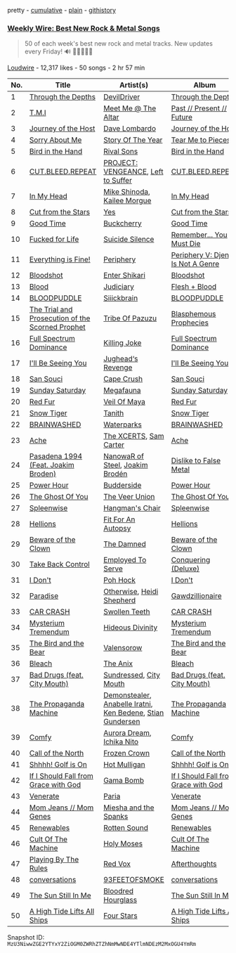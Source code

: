 pretty - [cumulative](/playlists/cumulative/53x58hBq1M9qCzZxyRUmp4.md) - [plain](/playlists/plain/53x58hBq1M9qCzZxyRUmp4) - [githistory](https://github.githistory.xyz/mackorone/spotify-playlist-archive/blob/main/playlists/plain/53x58hBq1M9qCzZxyRUmp4)

### [Weekly Wire: Best New Rock & Metal Songs](https://open.spotify.com/playlist/53x58hBq1M9qCzZxyRUmp4)

> 50 of each week's best new rock and metal tracks\. New updates every Friday!  🔊 🤘🏿🤘🤘🏽

[Loudwire](https://open.spotify.com/user/wqopimzeqvaed8dqu6o2tixrj) - 12,317 likes - 50 songs - 2 hr 57 min

| No. | Title | Artist(s) | Album | Length |
|---|---|---|---|---|
| 1 | [Through the Depths](https://open.spotify.com/track/0W6BAkEfeRum8R0uAxrWyl) | [DevilDriver](https://open.spotify.com/artist/79el7mcHYhXYW3Zek21i0L) | [Through the Depths](https://open.spotify.com/album/4dcv6Y8XeX1PHRIUKedRBe) | 4:45 |
| 2 | [T.M.I](https://open.spotify.com/track/3Gmzz9nQJHhtDSqLZhBgrt) | [Meet Me @ The Altar](https://open.spotify.com/artist/4bzfsZhaLW6VWHLh1sqcrK) | [Past // Present // Future](https://open.spotify.com/album/50CjJwLpGUfQocgHP80Xve) | 2:45 |
| 3 | [Journey of the Host](https://open.spotify.com/track/7fm2ipYq1hEBTdOkAGqdOm) | [Dave Lombardo](https://open.spotify.com/artist/1OW9EXz8lzkvtX2tfnUI9r) | [Journey of the Host](https://open.spotify.com/album/00BeFzpaDtXKCWkEoglFqz) | 2:40 |
| 4 | [Sorry About Me](https://open.spotify.com/track/0UdlrnL1aAlhEHGL2xexmW) | [Story Of The Year](https://open.spotify.com/artist/0KDuKk6YdEu3hR56HtXmxt) | [Tear Me to Pieces](https://open.spotify.com/album/17SwYUB37YlHat6m7qCTge) | 3:29 |
| 5 | [Bird in the Hand](https://open.spotify.com/track/2uAv9cbaThjjSbRHxhDDuH) | [Rival Sons](https://open.spotify.com/artist/356c8AN5YWKvz86B4Sb1yf) | [Bird in the Hand](https://open.spotify.com/album/2JTKmi6xzP0Th7GkJWoCDi) | 4:28 |
| 6 | [CUT.BLEED.REPEAT](https://open.spotify.com/track/7DECB48H9EToEwvpd0Cxf3) | [PROJECT: VENGEANCE](https://open.spotify.com/artist/7HcrrlXGMsiC4nteuArgi9), [Left to Suffer](https://open.spotify.com/artist/36d1uVy1ZuZWqfnsPxCUOk) | [CUT.BLEED.REPEAT](https://open.spotify.com/album/1R9xrOaKyMkGxBFD4fYYY8) | 3:34 |
| 7 | [In My Head](https://open.spotify.com/track/3ryXl6OFAr9fzUpIjAnHIY) | [Mike Shinoda](https://open.spotify.com/artist/6xBZgSMsnKVmaAxzWEwMSD), [Kailee Morgue](https://open.spotify.com/artist/245PKF3hKjtxJKIG153kF0) | [In My Head](https://open.spotify.com/album/0fAeiVQKeMPvewBk7UXsSm) | 2:52 |
| 8 | [Cut from the Stars](https://open.spotify.com/track/3zqQQos627x2yRoTGKkLoI) | [Yes](https://open.spotify.com/artist/7AC976RDJzL2asmZuz7qil) | [Cut from the Stars](https://open.spotify.com/album/4VQPOE0wGmsi3CiA8f7E3L) | 5:26 |
| 9 | [Good Time](https://open.spotify.com/track/52mt7K5dPckj5TD2XzZwj2) | [Buckcherry](https://open.spotify.com/artist/0yN7xI1blow9nYIK0R8nM7) | [Good Time](https://open.spotify.com/album/3GMKkw7aQfIO3lGFg6jK76) | 2:52 |
| 10 | [Fucked for Life](https://open.spotify.com/track/2Ly86wAzT0zDAF7GvDj9Op) | [Suicide Silence](https://open.spotify.com/artist/6HZr7Fs2VfV1PYHIwo8Ylc) | [Remember..\. You Must Die](https://open.spotify.com/album/3mwVBK8eS1JkOoCs2fYiAr) | 3:53 |
| 11 | [Everything is Fine!](https://open.spotify.com/track/2UIZAIaumpOMrd7YgeGdwW) | [Periphery](https://open.spotify.com/artist/6d24kC5fxHFOSEAmjQPPhc) | [Periphery V: Djent Is Not A Genre](https://open.spotify.com/album/1tChMZYXMGw9AcbxhDFtxB) | 5:07 |
| 12 | [Bloodshot](https://open.spotify.com/track/0eyaXlEiQOmUyQo0PC0PpT) | [Enter Shikari](https://open.spotify.com/artist/31jvzuB4ikftPQZJwrYfCF) | [Bloodshot](https://open.spotify.com/album/2ZGm33efqRup92vVIxh1kw) | 3:24 |
| 13 | [Blood](https://open.spotify.com/track/0gGrDRShWXLueiN2QOj2my) | [Judiciary](https://open.spotify.com/artist/1llYaLn43cLcbWg9M4t0Y3) | [Flesh + Blood](https://open.spotify.com/album/1XHZenZ4x1D7qHij5w84cC) | 2:00 |
| 14 | [BLOODPUDDLE](https://open.spotify.com/track/4cbmaakH3pHNNBn4oYhxgO) | [Siiickbrain](https://open.spotify.com/artist/1oPEr1Ci8sWOYj8SSh2VPE) | [BLOODPUDDLE](https://open.spotify.com/album/1ECcVLJb9ksKW15h4Slulo) | 1:54 |
| 15 | [The Trial and Prosecution of the Scorned Prophet](https://open.spotify.com/track/3ibQBUhf46mY7pHoJTdJ2Y) | [Tribe Of Pazuzu](https://open.spotify.com/artist/5RrjYkeQYR9Cd1KnYFPObc) | [Blasphemous Prophecies](https://open.spotify.com/album/5kdZmtxz6pU5T3JpymKPON) | 3:41 |
| 16 | [Full Spectrum Dominance](https://open.spotify.com/track/3Y6sGxOQMNdTqazRDO9PkY) | [Killing Joke](https://open.spotify.com/artist/0Zy4ncr8h1jd7Nzr9946fD) | [Full Spectrum Dominance](https://open.spotify.com/album/6S8TZsw2F1vtHN9Prspnsc) | 6:10 |
| 17 | [I'll Be Seeing You](https://open.spotify.com/track/5qYUw16HQGeFgqTjE0kGH4) | [Jughead‘s Revenge](https://open.spotify.com/artist/2BChiMPBnPywmdoNLzVSWW) | [I'll Be Seeing You](https://open.spotify.com/album/22I9QXN9TpdwBxWBR1RgV2) | 2:19 |
| 18 | [San Souci](https://open.spotify.com/track/0xUoZhczZ0yPoYxmPFucZc) | [Cape Crush](https://open.spotify.com/artist/2G5FkVYiSpRmm3yiWhfOsV) | [San Souci](https://open.spotify.com/album/6VDILDIkqIhfq7LwUiOWBL) | 2:28 |
| 19 | [Sunday Saturday](https://open.spotify.com/track/2qMQOPCXZzwgk7XoAi7Coe) | [Megafauna](https://open.spotify.com/artist/4MXqggHZK7eMccnIHg40Ux) | [Sunday Saturday](https://open.spotify.com/album/56NeJB7zYBeiKkxD6BbBhD) | 3:48 |
| 20 | [Red Fur](https://open.spotify.com/track/1jj922BgyJexH19yoHd23L) | [Veil Of Maya](https://open.spotify.com/artist/2i7CQcVBh2K6uOR3CH09M1) | [Red Fur](https://open.spotify.com/album/0QouGNBQ8cnRBNBkKXrXgc) | 3:31 |
| 21 | [Snow Tiger](https://open.spotify.com/track/6zer5PADIS7CGuXasuYea7) | [Tanith](https://open.spotify.com/artist/4HcupOV7x0gbjl8qGsNeqq) | [Snow Tiger](https://open.spotify.com/album/5IVjmjtXsvI7M4rvUOArIO) | 4:39 |
| 22 | [BRAINWASHED](https://open.spotify.com/track/4ImWu6A4KgQbTfNkkvaZQ3) | [Waterparks](https://open.spotify.com/artist/3QaxveoTiMetZCMp1sftiu) | [BRAINWASHED](https://open.spotify.com/album/0LfDJpBcEmuU7DVbz1cI61) | 2:44 |
| 23 | [Ache](https://open.spotify.com/track/2oAmk8u71pk22FAW9330gP) | [The XCERTS](https://open.spotify.com/artist/7sKlSlGo7d1D3dhFYKO0Y5), [Sam Carter](https://open.spotify.com/artist/21QEpK62qn34QVshh4qpTK) | [Ache](https://open.spotify.com/album/4c5GCTtE09FsMxnC2QKqYU) | 1:40 |
| 24 | [Pasadena 1994 \(Feat\. Joakim Broden\)](https://open.spotify.com/track/65i7HQAWy3ZlSTEyWWFoPN) | [NanowaR of Steel](https://open.spotify.com/artist/7jw9vF1hFRp1k8dDRNRiC5), [Joakim Brodén](https://open.spotify.com/artist/2U2L1YxD0FCUkCdDfEbHm1) | [Dislike to False Metal](https://open.spotify.com/album/29UHZ8FbKbrh3MrIIujWFf) | 4:32 |
| 25 | [Power Hour](https://open.spotify.com/track/3gT6YwD1CffDZCI8rOe4J0) | [Budderside](https://open.spotify.com/artist/6VoDY3M6eh1fpqTFGTRTwR) | [Power Hour](https://open.spotify.com/album/775y1FEQQ1iZmZqfjCDdm2) | 3:05 |
| 26 | [The Ghost Of You](https://open.spotify.com/track/2jl13uamngIpwRkWydXXe2) | [The Veer Union](https://open.spotify.com/artist/2WQQRKpu2PMLsHSrUJmyCS) | [The Ghost Of You](https://open.spotify.com/album/0DkBUIdSb4759fw0ZR92SV) | 3:00 |
| 27 | [Spleenwise](https://open.spotify.com/track/4uSnsVNiulT8S4peOjPFaU) | [Hangman's Chair](https://open.spotify.com/artist/3jmqk617nnjalSiZUCaaBi) | [Spleenwise](https://open.spotify.com/album/28M9EcdnrCJffyUPu3CVIF) | 6:16 |
| 28 | [Hellions](https://open.spotify.com/track/2ifhuqHixRseGujnENtfbl) | [Fit For An Autopsy](https://open.spotify.com/artist/0qJpY7K8p7g6sacvaGNt6i) | [Hellions](https://open.spotify.com/album/59J4vXs3evRbjxhtSBiztl) | 4:13 |
| 29 | [Beware of the Clown](https://open.spotify.com/track/4bqv2tJk6yXcoVbMTSDLDH) | [The Damned](https://open.spotify.com/artist/6VeL8VhaMjHTPc5uovFl3h) | [Beware of the Clown](https://open.spotify.com/album/41EvghkaAZ0JE1busOyAJs) | 3:14 |
| 30 | [Take Back Control](https://open.spotify.com/track/23dY6wUSyEHYUqeUBL0ROJ) | [Employed To Serve](https://open.spotify.com/artist/58d50jBQXhOetEGuSBgu64) | [Conquering \(Deluxe\)](https://open.spotify.com/album/7elmT46vGsxfDJ9vd7O1dC) | 3:09 |
| 31 | [I Don't](https://open.spotify.com/track/01BLqXX8qoMFKHxfiuM0Vs) | [Poh Hock](https://open.spotify.com/artist/0KBR26P2goagfV6qJWctFB) | [I Don't](https://open.spotify.com/album/4KTRgVqC25JChU32tnzl7j) | 3:38 |
| 32 | [Paradise](https://open.spotify.com/track/7KEAVUTJE74vU76mKnxaSo) | [Otherwise](https://open.spotify.com/artist/1OVyBGCKn7vObVIVPXcmLa), [Heidi Shepherd](https://open.spotify.com/artist/7JATQ4iReEoimQFZPIjxF5) | [Gawdzillionaire](https://open.spotify.com/album/3XLrBPM5CFxXULuFuNwskK) | 3:20 |
| 33 | [CAR CRASH](https://open.spotify.com/track/2moFfGOWLJantii71PNhKN) | [Swollen Teeth](https://open.spotify.com/artist/2Q4WmCXIG2ogJ0ZYC3K4LQ) | [CAR CRASH](https://open.spotify.com/album/30NIH5mQvx91bh2wlIaMS1) | 3:26 |
| 34 | [Mysterium Tremendum](https://open.spotify.com/track/6xBa9tqwNgEzq3ToJQ8SJX) | [Hideous Divinity](https://open.spotify.com/artist/4XOpU6j3NQ37JfIaWA4ySH) | [Mysterium Tremendum](https://open.spotify.com/album/2VZzXVWzgS2wFhkJWgPzS4) | 4:38 |
| 35 | [The Bird and the Bear](https://open.spotify.com/track/4wdvPKP06uuRbIZ8H08Zx0) | [Valensorow](https://open.spotify.com/artist/4IdQ8RCVI8WgOjaMFsWZfA) | [The Bird and the Bear](https://open.spotify.com/album/61L0lv4gR1euaTaSUwXpoE) | 4:06 |
| 36 | [Bleach](https://open.spotify.com/track/5ixSIPslhHootnIhXb4hLN) | [The Anix](https://open.spotify.com/artist/6nFvVbL2RN5czSm7NZjE51) | [Bleach](https://open.spotify.com/album/2n5ZiDcOHT4B3tVrswA5xU) | 4:00 |
| 37 | [Bad Drugs \(feat\. City Mouth\)](https://open.spotify.com/track/5qNYa7ydWJjHYYBLkOjhPY) | [Sundressed](https://open.spotify.com/artist/0KlYEaj5sigNA1iixOstiH), [City Mouth](https://open.spotify.com/artist/6hX5kWvqJcvyikoeNo3Amj) | [Bad Drugs \(feat\. City Mouth\)](https://open.spotify.com/album/626dvrz9bfyTHKYwK0ne99) | 3:19 |
| 38 | [The Propaganda Machine](https://open.spotify.com/track/6PIVnSNTAXNEF4AJoaHkL0) | [Demonstealer](https://open.spotify.com/artist/7A6AxHa4xv84XTYZVnVxUd), [Anabelle Iratni](https://open.spotify.com/artist/44hl46lOwYwNLIQHUJhj7f), [Ken Bedene](https://open.spotify.com/artist/20lnQx4UGY6vmkJL8hAV0H), [Stian Gundersen](https://open.spotify.com/artist/21hbtsySyHvyWcLz0bpQWc) | [The Propaganda Machine](https://open.spotify.com/album/6Mqek10yZxDQafaW97iX7f) | 3:20 |
| 39 | [Comfy](https://open.spotify.com/track/27LOs1DTHjOlL44uIi6Wf8) | [Aurora Dream](https://open.spotify.com/artist/1tHj2OzhHZ5kIZ4tQxWLvi), [Ichika Nito](https://open.spotify.com/artist/1v7B6ZWa7QRQS3knn3Jvf4) | [Comfy](https://open.spotify.com/album/1YiygMd0xCSTKWyb65Bo8y) | 5:17 |
| 40 | [Call of the North](https://open.spotify.com/track/4BS6jSRHgqNjL1eSlokBBd) | [Frozen Crown](https://open.spotify.com/artist/6hbGneO1qRnmz6xflK4n8E) | [Call of the North](https://open.spotify.com/album/4w7w5ZXaUSAqY6qot06f5t) | 6:24 |
| 41 | [Shhhh! Golf is On](https://open.spotify.com/track/5X8xbnM1OUIHptbkXhOG5P) | [Hot Mulligan](https://open.spotify.com/artist/1lKZzN2d4IqiEYxyECIEHI) | [Shhhh! Golf is On](https://open.spotify.com/album/5IDAHjsSQvZr1bzQHb7QrD) | 2:44 |
| 42 | [If I Should Fall from Grace with God](https://open.spotify.com/track/16BeHVr1cWL60nDmQ4pJM6) | [Gama Bomb](https://open.spotify.com/artist/7h0muodpQ1q5o3RajwownN) | [If I Should Fall from Grace with God](https://open.spotify.com/album/5k7602NgdpWLrIvw27SzeD) | 1:49 |
| 43 | [Venerate](https://open.spotify.com/track/1ZuxyHdGjPMZShC4I2Nb7z) | [Paria](https://open.spotify.com/artist/0izLU6PZrxUy6TEstsJzEL) | [Venerate](https://open.spotify.com/album/1EhXgc3UNV83cHycYeHahg) | 2:59 |
| 44 | [Mom Jeans // Mom Genes](https://open.spotify.com/track/5PlEHIem5PW0zACASIyyjV) | [Miesha and the Spanks](https://open.spotify.com/artist/1pByG4lN7gH4mkcCThBj6j) | [Mom Jeans // Mom Genes](https://open.spotify.com/album/5QO9k6o82hBYjaNxdqkoB4) | 3:47 |
| 45 | [Renewables](https://open.spotify.com/track/62OfQ5UGjTfHawDmTkR2Cz) | [Rotten Sound](https://open.spotify.com/artist/4aglyvdJ7ApTfDC6aQ2LFf) | [Renewables](https://open.spotify.com/album/3bhhba2E2t2gPKRqs4tUP4) | 0:54 |
| 46 | [Cult Of The Machine](https://open.spotify.com/track/5iIxKVVNQGuLNv9ajhtRCn) | [Holy Moses](https://open.spotify.com/artist/7jcSmabVYrhiPf8mY1P0OV) | [Cult Of The Machine](https://open.spotify.com/album/3ogqHLUPYJlDmSjVWM67sJ) | 2:46 |
| 47 | [Playing By The Rules](https://open.spotify.com/track/7ClLoABIQWf5UkGOv0to2k) | [Red Vox](https://open.spotify.com/artist/3Zy9Sz7WPIetWqQbYq4UoK) | [Afterthoughts](https://open.spotify.com/album/5zLdyDPZaqu1VkSYiJ9an9) | 2:53 |
| 48 | [conversations](https://open.spotify.com/track/6J0ohmUrbssmeOlfFTb7aY) | [93FEETOFSMOKE](https://open.spotify.com/artist/0plNgbIlOc13T8ot3vyK79) | [conversations](https://open.spotify.com/album/2M4v9DoTHg0Hw4adhhmB6b) | 2:01 |
| 49 | [The Sun Still In Me](https://open.spotify.com/track/1DSZ88T235UOUaPpeYPioH) | [Bloodred Hourglass](https://open.spotify.com/artist/5LDGgIxaWuRV4KlY6oob6b) | [The Sun Still In Me](https://open.spotify.com/album/7gAhddndjiNC2XI0Hit7Av) | 4:24 |
| 50 | [A High Tide Lifts All Ships](https://open.spotify.com/track/542HRgijchnvSWn07BifDV) | [Four Stars](https://open.spotify.com/artist/2tdl7uw2qVGiuAk0AjUpGG) | [A High Tide Lifts All Ships](https://open.spotify.com/album/6OLaI4fcOUeDEQot0ibVh7) | 4:12 |

Snapshot ID: `MzU3NiwwZGE2YTYxY2ZiOGM0ZWRhZTZhNmMwNDE4YTlmNDEzM2MxOGU4YmRm`
